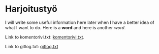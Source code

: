 # Harjoitustyö
I will write some useful information here later when I have a better idea of what I want to do.
Here is a **word** and here is another *word*.

Link to komentorivi.txt: [komentorivi.txt](https://github.com/pinjaw/ot-harjoitustyo/blob/master/laskarit/viikko1/komentorivi.txt).

Link to gitlog.txt: [gitlog.txt](https://github.com/pinjaw/ot-harjoitustyo/blob/master/laskarit/viikko1/gitlog.txt)
